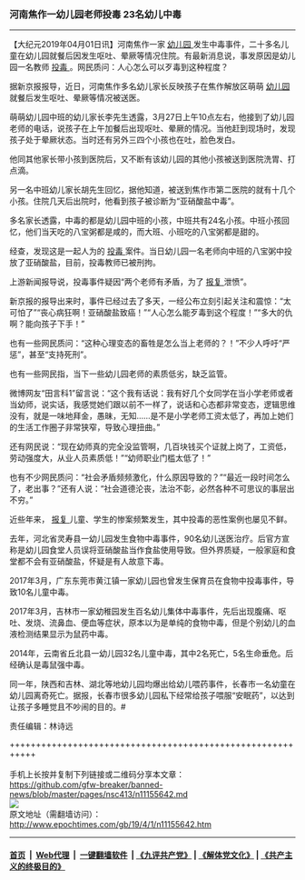 ### 河南焦作一幼儿园老师投毒 23名幼儿中毒
------------------------

<p>
 【大纪元2019年04月01日讯】河南焦作一家
 <a href="http://www.epochtimes.com/gb/tag/%E5%B9%BC%E5%84%BF%E5%9B%AD.html">
  幼儿园
 </a>
 发生中毒事件，二十多名儿童在幼儿园就餐后因发生呕吐、晕厥等情况住院。有最新消息说，事发原因是幼儿园一名教师
 <a href="http://www.epochtimes.com/gb/tag/%E6%8A%95%E6%AF%92.html">
  投毒
 </a>
 。网民质问：人心怎么可以歹毒到这种程度？
</p>
<p>
 据新京报报导，近日，河南焦作多名幼儿家长反映孩子在焦作解放区萌萌
 <a href="http://www.epochtimes.com/gb/tag/%E5%B9%BC%E5%84%BF%E5%9B%AD.html">
  幼儿园
 </a>
 就餐后发生呕吐、晕厥等情况被送医。
</p>
<p>
 萌萌幼儿园中班的幼儿家长李先生透露，3月27日上午10点左右，他接到了幼儿园老师的电话，说孩子在上午加餐后出现呕吐、晕厥的情况。当他赶到现场时，发现孩子处于晕厥状态。当时还有另外三四个小孩也在吐，脸色发白。
</p>
<p>
 他同其他家长带小孩到医院后，又不断有该幼儿园的其他小孩被送到医院洗胃、打点滴。
</p>
<p>
 另一名中班幼儿家长胡先生回忆，据他知道，被送到焦作市第二医院的就有十几个小孩。住院几天后出院时，他看到孩子被诊断为“亚硝酸盐中毒”。
</p>
<p>
 多名家长透露，中毒的都是幼儿园中班的小孩，中班共有24名小孩。中班小孩回忆，他们当天吃的八宝粥都是咸的，而大班、小班吃的八宝粥都是甜的。
</p>
<p>
 经查，发现这是一起人为的
 <a href="http://www.epochtimes.com/gb/tag/%E6%8A%95%E6%AF%92.html">
  投毒
 </a>
 案件。当日幼儿园一名老师向中班的八宝粥中投放了亚硝酸盐，目前，投毒教师已被刑拘。
</p>
<p>
 上游新闻报导说，投毒事件疑因“两个老师有矛盾，为了
 <a href="http://www.epochtimes.com/gb/tag/%E6%8A%A5%E5%A4%8D.html">
  报复
 </a>
 泄愤”。
</p>
<p>
 新京报的报导出来时，事件已经过去了多天，一经公布立刻引起关注和震惊：“太可怕了”“丧心病狂啊！亚硝酸盐致癌！”“人心怎么能歹毒到这个程度！”“多大的仇啊？能向孩子下手！”
</p>
<p>
 也有一些网民质问：“这种心理变态的畜牲是怎么当上老师的？！”不少人呼吁“严惩”，甚至“支持死刑”。
</p>
<p>
 也有一些网民指，当下一些幼儿园老师的素质低劣，缺乏监管。
</p>
<p>
 微博网友“田言科1”留言说：“这个我有话说：我有好几个女同学在当小学老师或者当幼师，说实话，我感觉她们跟以前不一样了，说话和心态都非常变态，逻辑思维没有，就是一味地拜金，愚昧，无知……是不是小学老师工资太低了，再加上她们的生活工作圈子非常狭窄，导致心理扭曲。”
</p>
<p>
 还有网民说：“现在幼师真的完全没监管啊，几百块钱买个证就上岗了，工资低，劳动强度大，从业人员素质低！”“幼师职业门槛太低了！”
</p>
<p>
 也有不少网民质问：“社会矛盾频频激化，什么原因导致的？”“最近一段时间怎么了，老出事？”还有人说：“社会道德沦丧，法治不彰，必然各种不可思议的事层出不穷。”
</p>
<p>
 近些年来，
 <a href="http://www.epochtimes.com/gb/tag/%E6%8A%A5%E5%A4%8D.html">
  报复
 </a>
 儿童、学生的惨案频繁发生，其中投毒的恶性案例也屡见不鲜。
</p>
<p>
 去年，河北省灵寿县一幼儿园发生食物中毒事件，90名幼儿送医治疗。后官方宣称是幼儿园食堂人员误将亚硝酸盐当作食盐使用导致。但外界质疑，一般家庭和食堂都不会有亚硝酸盐，怀疑是有人故意下毒。
</p>
<p>
 2017年3月，广东东莞市黄江镇一家幼儿园也曾发生保育员在食物中投毒事件，导致10名儿童中毒。
</p>
<p>
 2017年3月，吉林市一家幼稚园发生百名幼儿集体中毒事件，先后出现腹痛、呕吐、发烧、流鼻血、便血等症状，原本以为是单纯的食物中毒，但是个别幼儿的血液检测结果显示为鼠药中毒。
</p>
<p>
 2014年，云南省丘北县一幼儿园32名儿童中毒，其中2名死亡，5名生命垂危。后经确认是毒鼠强中毒。
</p>
<p>
 同一年，陕西和吉林、湖北等地幼儿园均爆出给幼儿喂药事件，长春市一名幼童在幼儿园离奇死亡。据报，长春市很多幼儿园私下经常给孩子喂服“安眠药”，以达到让孩子多睡觉且不吵闹的目的。#
</p>
<p>
 责任编辑：林诗远
</p>

+++++++++++++++++++++++++++++++++++++++++++++++++++++++++++<br/><br/>
手机上长按并复制下列链接或二维码分享本文章：<br/>
https://github.com/gfw-breaker/banned-news/blob/master/pages/nsc413/n11155642.md <br/>
<a href='https://github.com/gfw-breaker/banned-news/blob/master/pages/nsc413/n11155642.md'><img src='https://github.com/gfw-breaker/banned-news/blob/master/pages/nsc413/n11155642.md.png'/></a> <br/>
原文地址（需翻墙访问）：http://www.epochtimes.com/gb/19/4/1/n11155642.htm


------------------------
#### [首页](https://github.com/gfw-breaker/banned-news/blob/master/README.md) &nbsp;|&nbsp; [Web代理](https://github.com/labour-camp/helloworld) &nbsp;|&nbsp; [一键翻墙软件](https://github.com/gfw-breaker/nogfw/blob/master/README.md) &nbsp;| [《九评共产党》](https://github.com/gfw-breaker/9ping.md/blob/master/README.md#九评之一评共产党是什么) | [《解体党文化》](https://github.com/gfw-breaker/jtdwh.md/blob/master/README.md) | [《共产主义的终极目的》](https://github.com/gfw-breaker/gczydzjmd.md/blob/master/README.md)


